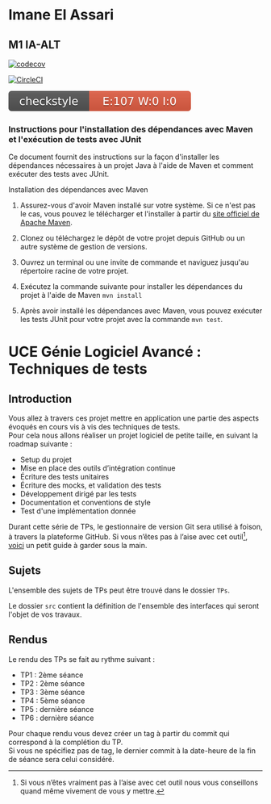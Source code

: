 # Imane El Assari 

## M1 IA-ALT  


[![codecov](https://codecov.io/gh/ImaneElAssari/ceri-m1-techniques-de-test/graph/badge.svg?token=VYSB9VE64D)](https://codecov.io/gh/ImaneElAssari/ceri-m1-techniques-de-test)

[![CircleCI](https://dl.circleci.com/status-badge/img/circleci/H4ikkREn9g6WzK5JRX6245/H62MfKgRPJS3n3rm1JxSVK/tree/master.svg?style=svg&circle-token=CCIPRJ_FmiTPmBynTRJBiSUcaTNp7_1c163290933a3668c56fea8b3377ca63adc55926)](https://dl.circleci.com/status-badge/redirect/circleci/H4ikkREn9g6WzK5JRX6245/H62MfKgRPJS3n3rm1JxSVK/tree/master)

[![Checkstyle](docs/badges/checkstyle-result.svg)](https://github.com/ImaneElAssari/ceri-m1-techniques-de-test/blob/master/target/site/checkstyle.html)

 

### Instructions pour l'installation des dépendances avec Maven et l'exécution de tests avec JUnit

Ce document fournit des instructions sur la façon d'installer les dépendances nécessaires à un projet Java à l'aide de Maven et comment exécuter des tests avec JUnit.

Installation des dépendances avec Maven

1. Assurez-vous d'avoir Maven installé sur votre système. Si ce n'est pas le cas, vous pouvez le télécharger et l'installer à partir du [site officiel de Apache Maven](https://maven.apache.org/download.cgi).

2. Clonez ou téléchargez le dépôt de votre projet depuis GitHub ou un autre système de gestion de versions.

3. Ouvrez un terminal ou une invite de commande et naviguez jusqu'au répertoire racine de votre projet.

4. Exécutez la commande suivante pour installer les dépendances du projet à l'aide de Maven 
`mvn install`

5. Après avoir installé les dépendances avec Maven, vous pouvez exécuter les tests JUnit pour votre projet avec la commande
`mvn test`.


# UCE Génie Logiciel Avancé : Techniques de tests

## Introduction

Vous allez à travers ces projet mettre en application une partie des aspects évoqués en cours vis à vis des techniques de tests.  
Pour cela nous allons réaliser un projet logiciel de petite taille, en suivant la roadmap suivante : 
- Setup du projet
- Mise en place des outils d’intégration continue
- Écriture des tests unitaires
- Écriture des mocks, et validation des tests
- Développement dirigé par les tests
- Documentation et conventions de style
- Test d'une implémentation donnée

Durant cette série de TPs, le gestionnaire de version Git sera utilisé à foison, à travers la plateforme GitHub. Si vous n’êtes pas à l’aise avec cet outil[^1], [voici](http://rogerdudler.github.io/git-guide/) un petit guide à garder sous la main.

## Sujets

L'ensemble des sujets de TPs peut être trouvé dans le dossier `TPs`.

Le dossier `src` contient la définition de l'ensemble des interfaces qui seront l'objet de vos travaux.

## Rendus

Le rendu des TPs se fait au rythme suivant :

- TP1 : 2ème séance
- TP2 : 2ème séance
- TP3 : 3ème séance
- TP4 : 5ème séance
- TP5 : dernière séance
- TP6 : dernière séance

Pour chaque rendu vous devez créer un tag à partir du commit qui correspond à la complétion du TP.  
Si vous ne spécifiez pas de tag, le dernier commit à la date-heure de la fin de séance sera celui considéré.

[^1]: Si vous n’êtes vraiment pas à l’aise avec cet outil nous vous conseillons quand même vivement de vous y mettre.
